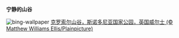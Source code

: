 
**宁静的山谷**

![bing-wallpaper](https://www.bing.com/th?id=OHR.BabblingBrook_ZH-CN9371346787_1920x1080.jpg)
[克罗索尔山谷，斯诺多尼亚国家公园，英国威尔士 (© Matthew Williams Ellis/Plainpicture)](https://www.bing.com/search?q=%E6%96%AF%E8%AF%BA%E7%99%BB%E5%B0%BC%E4%BA%9A%E5%9B%BD%E5%AE%B6%E5%85%AC%E5%9B%AD&amp;form=hpcapt&amp;mkt=zh-cn)
  